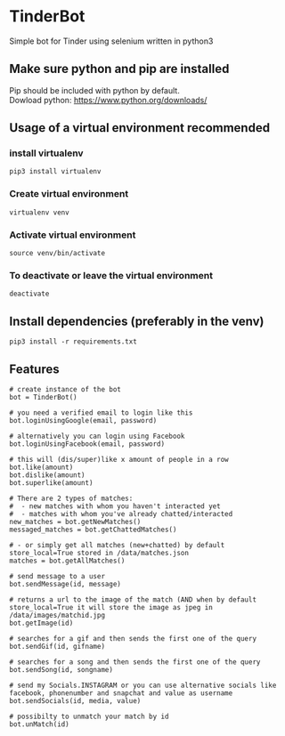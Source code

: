 # TinderBot
Simple bot for Tinder using selenium written in python3

## Make sure python and pip are installed
Pip should be included with python by default.<br />
Dowload python: https://www.python.org/downloads/

## Usage of a virtual environment recommended
### install virtualenv
```
pip3 install virtualenv 
```
### Create virtual environment
```
virtualenv venv
```
### Activate virtual environment
```
source venv/bin/activate
```
### To deactivate or leave the virtual environment
```
deactivate
```
## Install dependencies (preferably in the venv)
```
pip3 install -r requirements.txt
```
## Features
```
# create instance of the bot
bot = TinderBot()

# you need a verified email to login like this
bot.loginUsingGoogle(email, password) 

# alternatively you can login using Facebook
bot.loginUsingFacebook(email, password)

# this will (dis/super)like x amount of people in a row
bot.like(amount) 
bot.dislike(amount)
bot.superlike(amount)

# There are 2 types of matches:
#  - new matches with whom you haven't interacted yet
#  - matches with whom you've already chatted/interacted
new_matches = bot.getNewMatches()
messaged_matches = bot.getChattedMatches()

# - or simply get all matches (new+chatted) by default store_local=True stored in /data/matches.json
matches = bot.getAllMatches()

# send message to a user
bot.sendMessage(id, message)

# returns a url to the image of the match (AND when by default store_local=True it will store the image as jpeg in /data/images/matchid.jpg
bot.getImage(id)

# searches for a gif and then sends the first one of the query
bot.sendGif(id, gifname)

# searches for a song and then sends the first one of the query
bot.sendSong(id, songname)

# send my Socials.INSTAGRAM or you can use alternative socials like facebook, phonenumber and snapchat and value as username
bot.sendSocials(id, media, value)

# possibilty to unmatch your match by id
bot.unMatch(id)
```
